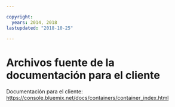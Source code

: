 ```yaml
---

copyright:
  years: 2014, 2018
lastupdated: "2018-10-25"

---
```



# Archivos fuente de la documentación para el cliente

Documentación para el cliente: https://console.bluemix.net/docs/containers/container_index.html


